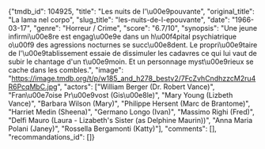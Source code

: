{"tmdb_id": 104925, "title": "Les nuits de l'\u00e9pouvante", "original_title": "La lama nel corpo", "slug_title": "les-nuits-de-l-epouvante", "date": "1966-03-17", "genre": "Horreur / Crime", "score": "6.7/10", "synopsis": "Une jeune infirmi\u00e8re est engag\u00e9e dans un h\u00f4pital psychiatrique o\u00f9 des agressions nocturnes se succ\u00e8dent. Le propri\u00e9taire de l'\u00e9tablissement essaie de dissimuler les cadavres ce qui lui vaut de subir le chantage d'un t\u00e9moin. Et un personnage myst\u00e9rieux se cache dans les combles.", "image": "https://image.tmdb.org/t/p/w185_and_h278_bestv2/7FcZvhCndhzzcM2ru4R6PcqMbC.jpg", "actors": ["William Berger (Dr. Robert Vance)", "Fran\u00e7oise Pr\u00e9vost (Gis\u00e8le)", "Mary Young (Lizbeth Vance)", "Barbara Wilson (Mary)", "Philippe Hersent (Marc de Brantome)", "Harriet Medin (Sheena)", "Germano Longo (Ivan)", "Massimo Righi (Fred)", "Delfi Mauro (Laura - Lizabeth's Sister (as Delphine Maurin))", "Anna Maria Polani (Janey)", "Rossella Bergamonti (Katty)"], "comments": [], "recommandations_id": []}